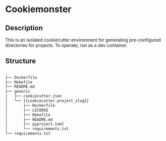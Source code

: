 # Cookiemonster

## Description

This is an isolated cookiecutter environment for generating pre-configured directories for projects. To operate, run as a dev container. 

## Structure

```bash
.
├── Dockerfile
├── Makefile
├── README.md
├── generic
│   ├── cookiecutter.json
│   └── {{cookiecutter.project_slug}}
│       ├── Dockerfile
│       ├── LICENSE
│       ├── Makefile
│       ├── README.md
│       ├── pyproject.toml
│       └── requirements.txt
└── requirements.txt
```
